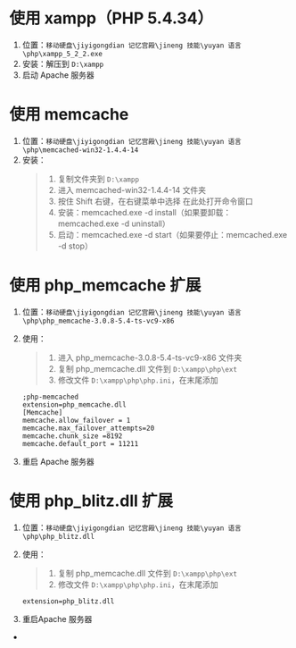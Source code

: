 # 使用 xampp（PHP 5.4.34）

1. 位置：`移动硬盘\jiyigongdian 记忆宫殿\jineng 技能\yuyan 语言\php\xampp_5_2_2.exe`
2. 安装：解压到 `D:\xampp`
3. 启动 Apache 服务器



# 使用 memcache
1. 位置：`移动硬盘\jiyigongdian 记忆宫殿\jineng 技能\yuyan 语言\php\memcached-win32-1.4.4-14`
2. 安装：
    > 1. 复制文件夹到 `D:\xampp`
    > 2. 进入 memcached-win32-1.4.4-14 文件夹
    > 3. 按住 Shift 右键，在右键菜单中选择 在此处打开命令窗口
    > 4. 安装：memcached.exe -d install（如果要卸载：memcached.exe -d uninstall）
    > 5. 启动：memcached.exe -d start（如果要停止：memcached.exe -d stop）



# 使用 php_memcache 扩展
1. 位置：`移动硬盘\jiyigongdian 记忆宫殿\jineng 技能\yuyan 语言\php\php_memcache-3.0.8-5.4-ts-vc9-x86`
2. 使用：
    > 1. 进入 php_memcache-3.0.8-5.4-ts-vc9-x86 文件夹
    > 2. 复制 php_memcache.dll 文件到 `D:\xampp\php\ext`
    > 3. 修改文件 `D:\xampp\php\php.ini`，在末尾添加

    ```
    ;php-memcached
    extension=php_memcache.dll
    [Memcache]
    memcache.allow_failover = 1
    memcache.max_failover_attempts=20
    memcache.chunk_size =8192
    memcache.default_port = 11211
    ```

3. 重启 Apache 服务器



# 使用 php_blitz.dll 扩展
1. 位置：`移动硬盘\jiyigongdian 记忆宫殿\jineng 技能\yuyan 语言\php\php_blitz.dll`
2. 使用：
    > 1. 复制 php_memcache.dll 文件到 `D:\xampp\php\ext`
    > 2. 修改文件 `D:\xampp\php\php.ini`，在末尾添加
    ```
    extension=php_blitz.dll
    ```

3.  重启Apache 服务器













*
